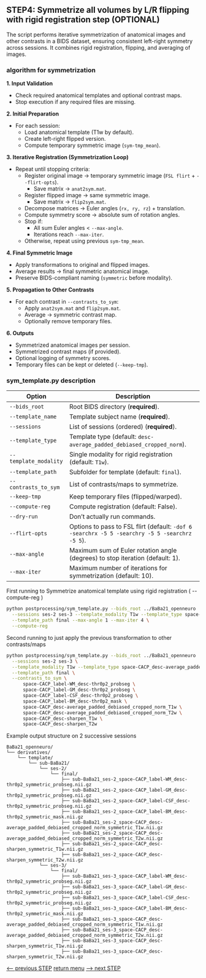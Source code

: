 ## STEP4: Symmetrize all volumes by L/R flipping with rigid registration step (OPTIONAL)

The script performs iterative symmetrization of anatomical images and other contrasts in a BIDS dataset, ensuring consistent left-right symmetry across sessions. It combines rigid registration, flipping, and averaging of images.

### algorithm for symmetrization

**1. Input Validation**
- Check required anatomical templates and optional contrast maps.  
- Stop execution if any required files are missing.

**2. Initial Preparation**  
- For each session:  
  - Load anatomical template (T1w by default).  
  - Create left-right flipped version.  
  - Compute temporary symmetric image (`sym-tmp_mean`).
  
**3. Iterative Registration (Symmetrization Loop)**  
- Repeat until stopping criteria:  
  - Register original image → temporary symmetric image (`FSL flirt` + `--flirt-opts`).  
    - Save matrix → `anat2sym.mat`.  
  - Register flipped image → same symmetric image.  
    - Save matrix → `flip2sym.mat`.  
  - Decompose matrices → Euler angles (`rx, ry, rz`) + translation.  
  - Compute symmetry score → absolute sum of rotation angles.  
  - Stop if:  
    - All sum Euler angles < `--max-angle`.  
    - Iterations reach `--max-iter`.  
  - Otherwise, repeat using previous `sym-tmp_mean`.
  
**4. Final Symmetric Image**  
- Apply transformations to original and flipped images.  
- Average results → final symmetric anatomical image.  
- Preserve BIDS-compliant naming (`symmetric` before modality).

**5. Propagation to Other Contrasts**  
- For each contrast in `--contrasts_to_sym`:  
  - Apply `anat2sym.mat` and `flip2sym.mat`.  
  - Average → symmetric contrast map.  
  - Optionally remove temporary files.
  
**6. Outputs**  
- Symmetrized anatomical images per session.  
- Symmetrized contrast maps (if provided).  
- Optional logging of symmetry scores.  
- Temporary files can be kept or deleted (`--keep-tmp`).

### sym_template.py description

| Option                | Description                                                                                    |
| --------------------- |------------------------------------------------------------------------------------------------|
| `--bids_root`         | Root BIDS directory (**required**).                                                            |
| `--template_name`     | Template subject name (**required**).                                                          |
| `--sessions`          | List of sessions (ordered) (**required**).                                                     |
| `--template_type`     | Template type (default: `desc-average_padded_debiased_cropped_norm`).                          |
| `--template_modality` | Single modality for rigid registration (default: `T1w`).                                       |
| `--template_path`     | Subfolder for template (default: `final`).                                                     |
| `--contrasts_to_sym`  | List of contrasts/maps to symmetrize.                                                          |
| `--keep-tmp`          | Keep temporary files (flipped/warped).                                                         |
| `--compute-reg`       | Compute registration (default: False).                                                         |
| `--dry-run`           | Don’t actually run commands.                                                                   |
| `--flirt-opts`        | Options to pass to FSL flirt (default: `-dof 6 -searchrx -5 5 -searchry -5 5 -searchrz -5 5`). |
| `--max-angle`         | Maximum sum of Euler rotation angle (degrees) to stop iteration (default: 1).                  |
| `--max-iter`          | Maximum number of iterations for symmetrization (default: 10).                                 |

First running to Symmetrize anatomical template using rigid registration ( --compute-reg )

```bash
python postprocessing/sym_template.py --bids_root ../BaBa21_openneuro  --template_name BaBa21  \
  --sessions ses-2 ses-3 --template_modality T1w --template_type space-CACP_desc-average_padded_debiased_cropped_norm \
  --template_path final --max-angle 1 --max-iter 4 \
  --compute-reg
```

Second running to just apply the previous transformation to other contrasts/maps

```bash
python postprocessing/sym_template.py --bids_root ../BaBa21_openneuro  --template_name BaBa21  \
  --sessions ses-2 ses-3 \
  --template_modality T1w --template_type space-CACP_desc-average_padded_debiased_cropped_norm \
  --template_path final \
  --contrasts_to_sym \
      space-CACP_label-WM_desc-thr0p2_probseg \
      space-CACP_label-GM_desc-thr0p2_probseg \
      space-CACP_label-CSF_desc-thr0p2_probseg \
      space-CACP_label-BM_desc-thr0p2_mask \
      space-CACP_desc-average_padded_debiased_cropped_norm_T1w \
      space-CACP_desc-average_padded_debiased_cropped_norm_T2w \
      space-CACP_desc-sharpen_T1w \
      space-CACP_desc-sharpen_T2w
```

Example output structure on 2 successive sessions
```
BaBa21_openneuro/
└── derivatives/
    └── template/
        └── sub-BaBa21/
            └── ses-2/
                └── final/
                    ├── sub-BaBa21_ses-2_space-CACP_label-WM_desc-thr0p2_symmetric_probseg.nii.gz
                    ├── sub-BaBa21_ses-2_space-CACP_label-GM_desc-thr0p2_symmetric_probseg.nii.gz
                    ├── sub-BaBa21_ses-2_space-CACP_label-CSF_desc-thr0p2_symmetric_probseg.nii.gz
                    ├── sub-BaBa21_ses-2_space-CACP_label-BM_desc-thr0p2_symmetric_mask.nii.gz
                    ├── sub-BaBa21_ses-2_space-CACP_desc-average_padded_debiased_cropped_norm_symmetric_T1w.nii.gz
                    ├── sub-BaBa21_ses-2_space-CACP_desc-average_padded_debiased_cropped_norm_symmetric_T2w.nii.gz
                    ├── sub-BaBa21_ses-2_space-CACP_desc-sharpen_symmetric_T1w.nii.gz
                    ├── sub-BaBa21_ses-2_space-CACP_desc-sharpen_symmetric_T2w.nii.gz   
            └── ses-3/
                └── final/
                    ├── sub-BaBa21_ses-3_space-CACP_label-WM_desc-thr0p2_symmetric_probseg.nii.gz
                    ├── sub-BaBa21_ses-3_space-CACP_label-GM_desc-thr0p2_symmetric_probseg.nii.gz
                    ├── sub-BaBa21_ses-3_space-CACP_label-CSF_desc-thr0p2_symmetric_probseg.nii.gz
                    ├── sub-BaBa21_ses-3_space-CACP_label-BM_desc-thr0p2_symmetric_mask.nii.gz
                    ├── sub-BaBa21_ses-3_space-CACP_desc-average_padded_debiased_cropped_norm_symmetric_T1w.nii.gz
                    ├── sub-BaBa21_ses-3_space-CACP_desc-average_padded_debiased_cropped_norm_symmetric_T2w.nii.gz
                    ├── sub-BaBa21_ses-3_space-CACP_desc-sharpen_symmetric_T1w.nii.gz
                    ├── sub-BaBa21_ses-3_space-CACP_desc-sharpen_symmetric_T2w.nii.gz
```

[<-- previous STEP](longitudinal_registration.md) [return menu](../pipeline4D.md) [--> next STEP](longitudinal_interpolation.md)